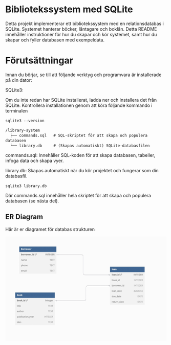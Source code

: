 # Bibliotekssystem med SQLite

Detta projekt implementerar ett bibliotekssystem med en relationsdatabas i SQLite. Systemet hanterar böcker, låntagare och boklån. Detta README innehåller instruktioner för hur du skapar och kör systemet, samt hur du skapar och fyller databasen med exempeldata.

# Förutsättningar

Innan du börjar, se till att följande verktyg och programvara är installerade på din dator:

SQLite3:

Om du inte redan har SQLite installerat, ladda ner och installera det från SQLite. Kontrollera installationen genom att köra följande kommando i terminalen

```
sqlite3 --version
```

```
/library-system
  ├── commands.sql   # SQL-skriptet för att skapa och populera databasen
  └── library.db     # (Skapas automatiskt) SQLite-databasfilen
```

commands.sql: Innehåller SQL-koden för att skapa databasen, tabeller, infoga data och skapa vyer.

library.db: Skapas automatiskt när du kör projektet och fungerar som din databasfil.

```
sqlite3 library.db
```

Där commands.sql innehåller hela skriptet för att skapa och populera databasen (se nästa del).

## ER Diagram

Här är er diagramet för databas strukturen

![ER Diagram](./images/er_diagram.jpg)

